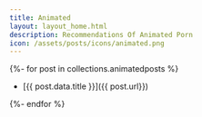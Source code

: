 ```yaml
---
title: Animated
layout: layout_home.html
description: Recommendations Of Animated Porn
icon: /assets/posts/icons/animated.png
---
```

{%- for post in collections.animatedposts %}
- [{{ post.data.title }}]({{ post.url}})
    <!-- - Release {{post.data.release_date}} -->
{%- endfor %}